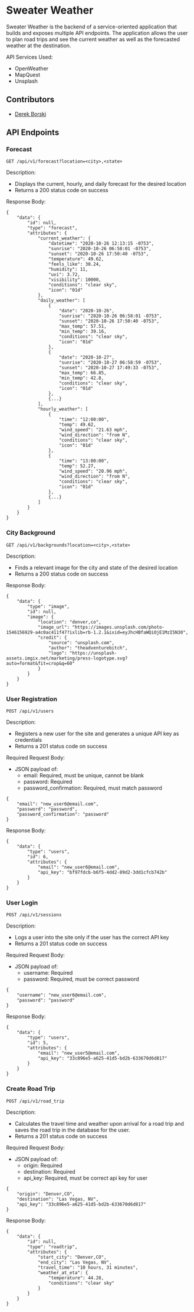 # Sweater Weather

Sweater Weather is the backend of a service-oriented application that builds and exposes multiple API endpoints. The application allows the user to plan road trips and see the current weather as well as the forecasted weather at the destination.

API Services Used:
- OpenWeather
- MapQuest
- Unsplash

## Contributors
* [Derek Borski](https://github.com/dborski)

## API Endpoints

### Forecast

```
GET /api/v1/forecast?location=<city>,<state>
```
Description:
- Displays the current, hourly, and daily forecast for the desired location
- Returns a 200 status code on success

Response Body:
```
{
    "data": {
        "id": null,
        "type": "forecast",
        "attributes": {
            "current_weather": {
                "datetime": "2020-10-26 12:13:15 -0753",
                "sunrise": "2020-10-26 06:58:01 -0753",
                "sunset": "2020-10-26 17:50:40 -0753",
                "temperature": 49.62,
                "feels_like": 30.24,
                "humidity": 11,
                "uvi": 3.72,
                "visibility": 10000,
                "conditions": "clear sky",
                "icon": "01d"
            },
            "daily_weather": [
                {
                    "date": "2020-10-26",
                    "sunrise": "2020-10-26 06:58:01 -0753",
                    "sunset": "2020-10-26 17:50:40 -0753",
                    "max_temp": 57.51,
                    "min_temp": 39.16,
                    "conditions": "clear sky",
                    "icon": "01d"
                },
                {
                    "date": "2020-10-27",
                    "sunrise": "2020-10-27 06:58:59 -0753",
                    "sunset": "2020-10-27 17:49:33 -0753",
                    "max_temp": 66.85,
                    "min_temp": 42.8,
                    "conditions": "clear sky",
                    "icon": "01d"
                },
                {...}
            ],
            "hourly_weather": [
                {
                    "time": "12:00:00",
                    "temp": 49.62,
                    "wind_speed": "21.63 mph",
                    "wind_direction": "from N",
                    "conditions": "clear sky",
                    "icon": "01d"
                },
                {
                    "time": "13:00:00",
                    "temp": 52.27,
                    "wind_speed": "20.96 mph",
                    "wind_direction": "from N",
                    "conditions": "clear sky",
                    "icon": "01d"
                },
                {...}
            ]
        }
    }
}
```

### City Background

```
GET /api/v1/backgrounds?location=<city>,<state>
```
Description:
- Finds a relevant image for the city and state of the desired location
- Returns a 200 status code on success

Response Body:
```
{
    "data": {
        "type": "image",
        "id": null,
        "image": {
            "location": "denver,co",
            "image_url": "https://images.unsplash.com/photo-1546156929-a4c0ac411f47?ixlib=rb-1.2.1&ixid=eyJhcHBfaWQiOjE1MzI5N30",
            "credit": {
                "source": "unsplash.com",
                "author": "theadventurebitch",
                "logo": "https://unsplash-assets.imgix.net/marketing/press-logotype.svg?auto=format&fit=crop&q=60"
            }
        }
    }
}
```

### User Registration

```
POST /api/v1/users
```
Description:
- Registers a new user for the site and generates a unique API key as credentials
- Returns a 201 status code on success

Required Request Body:
- JSON payload of:
  - email: Required, must be unique, cannot be blank
  - password: Required
  - password_confirmation: Required, must match password
```
{
    "email": "new_user6@email.com",
    "password": "password",
    "password_confirmation": "password"
}
```
Response Body:
```
{
    "data": {
        "type": "users",
        "id": 6,
        "attributes": {
            "email": "new_user6@email.com",
            "api_key": "bf97fdcb-b6f5-4dd2-89d2-3dd1cfcb742b"
        }
    }
}
```

### User Login

```
POST /api/v1/sessions
```
Description:
- Logs a user into the site only if the user has the correct API key
- Returns a 201 status code on success

Required Request Body:
- JSON payload of:
  - username: Required
  - password: Required, must be correct password
```
{
    "username": "new_user6@email.com",
    "password": "password"
}

```
Response Body:
```
{
    "data": {
        "type": "users",
        "id": 5,
        "attributes": {
            "email": "new_user5@email.com",
            "api_key": "33c896e5-a625-41d5-bd2b-633670d6d817"
        }
    }
}
```

### Create Road Trip

```
POST /api/v1/road_trip
```
Description:
- Calculates the travel time and weather upon arrival for a road trip and saves the road trip in the database for the user.
- Returns a 201 status code on success

Required Request Body:
- JSON payload of:
  - origin: Required
  - destination: Required
  - api_key: Required, must be correct api key for user
```
{
    "origin": "Denver,CO",
    "destination": "Las Vegas, NV",
    "api_key": "33c896e5-a625-41d5-bd2b-633670d6d817"
}
```
Response Body:
```
{
    "data": {
        "id": null,
        "type": "roadtrip",
        "attributes": {
            "start_city": "Denver,CO",
            "end_city": "Las Vegas, NV",
            "travel_time": "10 hours, 31 minutes",
            "weather_at_eta": {
                "temperature": 44.28,
                "conditions": "clear sky"
            }
        }
    }
}
```

